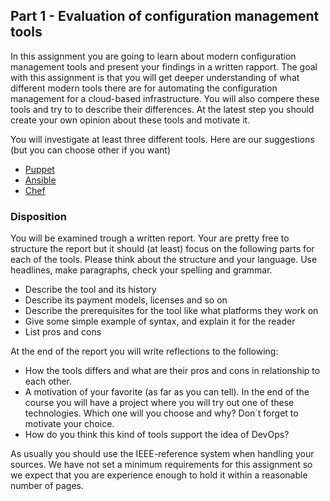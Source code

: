 ## Part 1 - Evaluation of configuration management tools

In this assignment you are going to learn about modern configuration management tools and present your findings in a written rapport. The goal with this assignment is that you will get deeper understanding of what different modern tools there are for automating the configuration management for a cloud-based infrastructure. You will also compere these tools and try to to describe their differences. At the latest step you should create your own opinion about these tools and motivate it.

You will investigate at least three different tools. Here are our suggestions (but you can choose other if you want)
  * [Puppet](https://puppet.com/)
  * [Ansible](https://www.ansible.com/)
  * [Chef](https://www.chef.io/)

### Disposition
You will be examined trough a written report. Your are pretty free to structure the report but it should (at least) focus on the following parts for each of the tools. Please think about the structure and your language. Use headlines, make paragraphs, check your spelling and grammar.

* Describe the tool and its history
* Describe its payment models, licenses and so on
* Describe the prerequisites for the tool like what platforms they work on
* Give some simple example of syntax, and explain it for the reader
* List pros and cons


At the end of the report you will write reflections to the following:
* How the tools differs and what are their pros and cons in relationship to each other. 
* A motivation of your favorite (as far as you can tell). In the end of the course you will have a project where you will try out one of these technologies. Which one will you choose and why? Don´t forget to motivate your choice.
* How do you think this kind of tools support the idea of DevOps?

As usually you should use the IEEE-reference system when handling your sources.
We have not set a minimum requirements for this assignment so we expect that you are experience enough to hold it within a reasonable number of pages.
  

